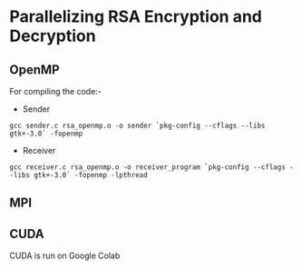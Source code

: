 # Parallelizing RSA Encryption and Decryption

## OpenMP
For compiling the code:-

- Sender
```
gcc sender.c rsa_openmp.o -o sender `pkg-config --cflags --libs gtk+-3.0` -fopenmp
```

- Receiver
```
gcc receiver.c rsa_openmp.o -o receiver_program `pkg-config --cflags --libs gtk+-3.0` -fopenmp -lpthread
```

## MPI

## CUDA
CUDA is run on Google Colab